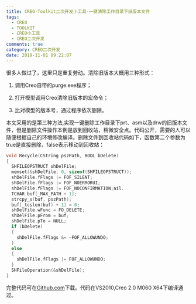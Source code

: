 ```yaml
---
title: CREO-Toolkit二次开发小工具-一键清除工作目录下旧版本文件
tags:
  - CREO
  - TOOLKIT
  - CREO小工具
  - CREO二次开发
comments: true
category: CREO二次开发
date: 2019-11-01 09:22:07
---
```



很多人做过了，这里只是重复劳动。清除旧版本大概用三种形式：

1. 调用Creo自带的purge.exe程序；

2. 打开模型调用Creo清除旧版本的宏命令；

3. 比对模型的版本号，通过程序依次删除。

本文采用的是第三种方法,实现一键删除工作目录下prt、asm以及drw的旧版本文件，但是删除文件操作本例是放到回收站，稍微安全点。代码公开，需要的人可以随便根据自己的环境修改编译。删除文件到回收站代码如下，函数第二个参数为true是直接删除，false表示移动到回收站：

```cpp
void Recycle(CString pszPath, BOOL bDelete)
{
  SHFILEOPSTRUCT shDelFile;
  memset(&shDelFile, 0, sizeof(SHFILEOPSTRUCT));
  shDelFile.fFlags |= FOF_SILENT;
  shDelFile.fFlags |= FOF_NOERRORUI;
  shDelFile.fFlags |= FOF_NOCONFIRMATION;ail.
  TCHAR buf[_MAX_PATH + 1];
  strcpy_s(buf, pszPath);
  buf[_tcslen(buf) + 1] = 0;
  shDelFile.wFunc = FO_DELETE;
  shDelFile.pFrom = buf;
  shDelFile.pTo = NULL;
  if (bDelete)
  {
    shDelFile.fFlags &= ~FOF_ALLOWUNDO;
  }
  else
  {
    shDelFile.fFlags |= FOF_ALLOWUNDO;
  }
  SHFileOperation(&shDelFile);
}
```

完整代码可在<a href="https://github.com/slacker-HD/creo_toolkit" target="_blank">Github.com</a>下载。代码在VS2010,Creo 2.0 M060 X64下编译通过。

